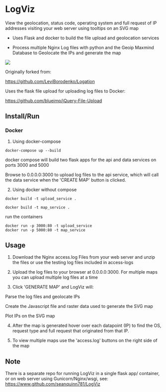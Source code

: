 LogViz
===================

View the geolocation, status code, operating system and full request of IP addresses visiting your web server using tooltips on an SVG map

- Uses Flask and docker to build the file upload and geolocation services 

- Process multiple Nginx Log files with python and the Geoip Maxmind Database to Geolocate the IPs and generate the map

![](logviz.gif)

Originally forked from: 

https://github.com/LeviBorodenko/Logation

Uses the flask file upload for uploading log files to Docker:

https://github.com/blueimp/jQuery-File-Upload



## Install/Run


### Docker
1. Using docker-compose

```
docker-compose up --build
```

docker compose will build two flask apps for the api and data services on ports 3000 and 5000 

Browse to 0.0.0.0:3000 to upload log files to the api service, which will call the data service when the 'CREATE MAP' button is clicked.

2. Using docker without compose

```
docker build -t upload_service .
```

```
docker build -t map_service .
```

run the containers
```
docker run -p 3000:80 -t upload_service
docker run -p 5000:80 -t map_service

```

## Usage

1. Download the Nginx access.log Files from your web server and unzip the files or use the testing log files included in access-logs

2. Upload the log files to your browser at 0.0.0.0:3000. For multiple maps you can upload multiple log files at a time

3. Click 'GENERATE MAP' and LogViz will:

Parse the log files and geolocate IPs

Create the Javascript file and raster data used to generate the SVG map

Plot IPs on the SVG map

4. After the map is generated hover over each datapoint (IP) to find the OS, request type and full request that originated from that IP.

5. To view multiple maps use the 'access.log' buttons on the right side of the map


## Note
There is a separate repo for running LogViz in a single flask app/ container, or on web server using Gunicorn/Nginx/wsgi, see:
https://www.github.com/seanquinn781/LogViz


